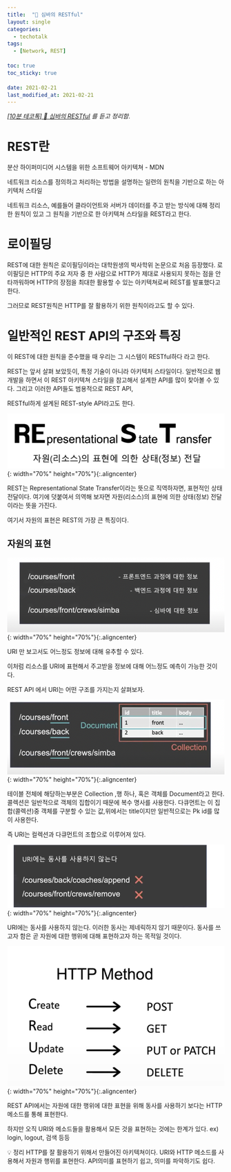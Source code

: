 ```yaml
---
title:  "🐯 심바의 RESTful"
layout: single
categories:
  - techotalk
tags:
  - [Network, REST]

toc: true
toc_sticky: true
 
date: 2021-02-21
last_modified_at: 2021-02-21
---
```


*[[10분 테코톡] 🐯 심바의 RESTful](https://www.youtube.com/watch?v=NODVCBmyaXs) 를 듣고 정리함*.
# REST란

분산 하이퍼미디어 시스템을 위한 소프트웨어 아키텍쳐 - MDN

네트워크 리소스를 정의하고 처리하는 방법을 설명하는 일련의 원칙을 기반으로 하는 아키텍처 스타일

네트워크 리소스, 예를들어 클라이언트와 서버가 데이터를 주고 받는 방식에 대해 정리한 원칙이 있고 그 원칙을 기반으로 한 아키텍쳐 스타일을 REST라고 한다.

# 로이필딩

REST에 대한 원칙은 로이필딩이라는 대학원생의 박사학위 논문으로 처음 등장했다. 로이필딩은 HTTP의 주요 저자 중 한 사람으로 HTTP가 제대로 사용되지 못하는 점을 안타까워하며 HTTP의 장점을 최대한 활용할 수 있는 아키텍쳐로써   REST를 발표했다고 한다.

그러므로 REST원칙은 HTTP를 잘 활용하기 위한 원칙이라고도 할 수 있다.

# 일반적인 REST API의 구조와 특징

이 REST에 대한 원칙을 준수했을 때 우리는 그 시스템이 RESTful하다 라고 한다.

REST는 앞서 살펴 보았듯이, 특정 기술이 아니라 아키텍처 스타일이다. 일반적으로 웹 개발을 하면서 이  REST 아키텍쳐 스타일을 참고해서 설계한 API를 많이 찾아볼 수 있다. 그리고 이러한 API들도 범용적으로 REST API, 

RESTful하게 설계된 REST-style API라고도 한다.

![Untitled](/assets/img/techo-restful/Untitled.png){: width="70%" height="70%"}{:.aligncenter}

REST는 Representational State Transfer이라는 뜻으로 직역하자면, 표현적인 상태 전달이다. 여기에 덧붙여서 의역해 보자면 자원(리소스)의 표현에 의한 상태(정보) 전달이라는 뜻을 가진다.

여기서 자원의 표현은  REST의 가장 큰 특징이다.

## 자원의 표현

![Untitled](/assets/img/techo-restful/Untitled%201.png){: width="70%" height="70%"}{:.aligncenter}

URI 만 보고서도 어느정도 정보에 대해 유추할 수 있다.

이처럼 리소스를 URI에 표현해서 주고받을 정보에 대해 어느정도 예측이 가능한 것이다.

REST API 에서 URI는 어떤 구조를 가지는지 살펴보자.

![Untitled](/assets/img/techo-restful/Untitled%202.png){: width="70%" height="70%"}{:.aligncenter}

테이블 전체에 해당하는부분은 Collection ,행 하나, 혹은 객체를 Document라고 한다. 콜렉션은 일반적으로 객체의 집합이기 때문에 복수 명사를 사용한다. 다큐먼트는 이 집합(콜렉션)중 객체를 구분할 수 있는 값,위에서는 title이지만 일반적으로는 Pk id를 많이 사용한다.

즉 URI는 컬렉션과 다큐먼트의 조합으로 이루어져 있다. 

![Untitled](/assets/img/techo-restful/Untitled%203.png){: width="70%" height="70%"}{:.aligncenter}

URI에는 동사를 사용하지 않는다. 이러한 동사는 제네릭하지 않기 때문이다. 동사를 쓰고자 함은 곧 자원에 대한 행위에 대해 표현하고자 하는 목적일 것이다. 

![Untitled](/assets/img/techo-restful/Untitled%204.png){: width="70%" height="70%"}{:.aligncenter}

REST API에서는 자원에 대한 행위에 대한 표현을 위해 동사를 사용하기 보다는 HTTP 메소드를 통해 표현한다.

하지만 오직 URI와 메소드들을 활용해서 모든 것을 표현하는 것에는 한계가 있다. ex) login, logout, 검색 등등

<aside>
💡 정리
HTTP를 잘 활용하기 위해서 만들어진 아키텍쳐이다.
URI와 HTTP 메소드를 사용해서 자원과 행위를 표현한다.
API의미를 표현하기 쉽고, 의미를 파악하기도 쉽다.

</aside>